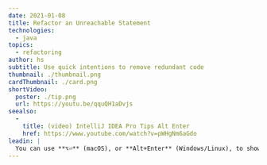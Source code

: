 ```yaml
---
date: 2021-01-08
title: Refactor an Unreachable Statement
technologies:
  - java
topics:
  - refactoring
author: hs
subtitle: Use quick intentions to remove redundant code
thumbnail: ./thumbnail.png
cardThumbnail: ./card.png
shortVideo:
  poster: ./tip.png
  url: https://youtu.be/qquQH1aDvjs
seealso:
  - 
    title: (video) IntelliJ IDEA Pro Tips Alt Enter
    href: https://www.youtube.com/watch?v=pWHgNm6aGdo
leadin: |
  You can use **⌥⏎** (macOS), or **Alt+Enter** (Windows/Linux), to show context actions for redundant condition statements. You can then remove the redundant code.
---
```



